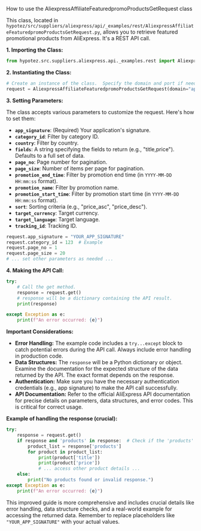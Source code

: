 How to use the AliexpressAffiliateFeaturedpromoProductsGetRequest class

This class, located in `hypotez/src/suppliers/aliexpress/api/_examples/rest/AliexpressAffiliateFeaturedpromoProductsGetRequest.py`, allows you to retrieve featured promotional products from AliExpress.  It's a REST API call.

**1. Importing the Class:**

```python
from hypotez.src.suppliers.aliexpress.api._examples.rest import AliexpressAffiliateFeaturedpromoProductsGetRequest
```

**2. Instantiating the Class:**

```python
# Create an instance of the class.  Specify the domain and port if needed, defaults are used if not provided.
request = AliexpressAffiliateFeaturedpromoProductsGetRequest(domain="api-sg.aliexpress.com", port=80) 
```

**3. Setting Parameters:**

The class accepts various parameters to customize the request.  Here's how to set them:

* **`app_signature`**:  (Required)  Your application's signature.
* **`category_id`**:  Filter by category ID.
* **`country`**:  Filter by country.
* **`fields`**:  A string specifying the fields to return (e.g., "title,price").  Defaults to a full set of data.
* **`page_no`**:  Page number for pagination.
* **`page_size`**:  Number of items per page for pagination.
* **`promotion_end_time`**:  Filter by promotion end time (in `YYYY-MM-DD HH:mm:ss` format).
* **`promotion_name`**:  Filter by promotion name.
* **`promotion_start_time`**:  Filter by promotion start time (in `YYYY-MM-DD HH:mm:ss` format).
* **`sort`**:  Sorting criteria (e.g., "price_asc", "price_desc").
* **`target_currency`**:  Target currency.
* **`target_language`**:  Target language.
* **`tracking_id`**: Tracking ID.

```python
request.app_signature = "YOUR_APP_SIGNATURE"
request.category_id = 123  # Example
request.page_no = 1
request.page_size = 20
# ... set other parameters as needed ...
```

**4. Making the API Call:**

```python
try:
    # Call the get method.
    response = request.get() 
    # response will be a dictionary containing the API result.
    print(response)

except Exception as e:
    print(f"An error occurred: {e}")
```

**Important Considerations:**

* **Error Handling:** The example code includes a `try...except` block to catch potential errors during the API call.  Always include error handling in production code.
* **Data Structures:**  The `response` will be a Python dictionary or object.  Examine the documentation for the expected structure of the data returned by the API.  The exact format depends on the response.
* **Authentication:**  Make sure you have the necessary authentication credentials (e.g., app signature) to make the API call successfully.
* **API Documentation:**  Refer to the official AliExpress API documentation for precise details on parameters, data structures, and error codes.  This is critical for correct usage.

**Example of handling the response (crucial):**

```python
try:
    response = request.get()
    if response and 'products' in response:  # Check if the 'products' key exists.
        product_list = response['products']  
        for product in product_list:
            print(product['title'])
            print(product['price'])
            # ... access other product details ...
    else:
        print("No products found or invalid response.")
except Exception as e:
    print(f"An error occurred: {e}")

```

This improved guide is more comprehensive and includes crucial details like error handling, data structure checks, and a real-world example for accessing the returned data. Remember to replace placeholders like `"YOUR_APP_SIGNATURE"` with your actual values.